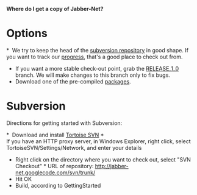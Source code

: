 **Where do I get a copy of Jabber-Net?**

Options
=======

*   We try to keep the head of the [subversion
    repository](http://jabber-net.googlecode.com/svn/trunk/) in good shape. If
    you want to track our
    [progress](http://code.google.com/p/jabber-net/source/list), that's a good
    place to check out from.
*   If you want a more stable check-out point, grab the
    [RELEASE_1_0](http://jabber-net.googlecode.com/svn/branches/RELEASE_1_0/)
    branch. We will make changes to this branch only to fix bugs.
*   Download one of the pre-compiled
    [packages](http://code.google.com/p/jabber-net/downloads/list).

Subversion
==========

Directions for getting started with Subversion:

*   Download and install [Tortoise SVN](http://tortoisesvn.tigris.org/)
*   If you have an HTTP proxy server, in Windows Explorer, right click, select
    TortoiseSVN/Settings/Network, and enter your details
*   Right click on the directory where you want to check out, select "SVN
    Checkout"
* URL of repository: http://jabber-net.googlecode.com/svn/trunk/
*   Hit OK
*   Build, according to GettingStarted
